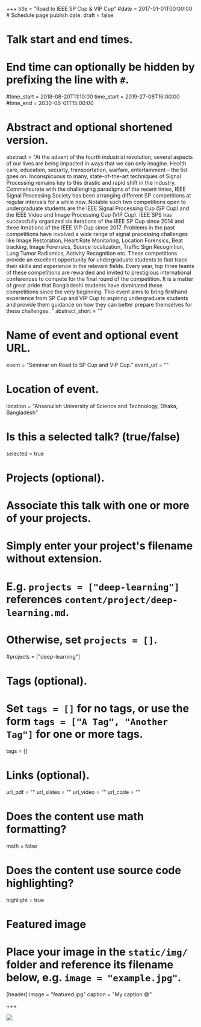 +++
title = "Road to IEEE SP Cup & VIP Cup"
#date = 2017-01-01T00:00:00  # Schedule page publish date.
draft = false

# Talk start and end times.
#   End time can optionally be hidden by prefixing the line with `#`.
#time_start = 2018-08-20T11:10:00
time_start = 2019-27-08T16:00:00
#time_end = 2030-06-01T15:00:00

# Abstract and optional shortened version.
abstract = "At the advent of the fourth industrial revolution, several aspects of our lives are being impacted in ways that we can only imagine. Health care, education, security, transportation, warfare, entertainment – the list goes on. Inconspicuous to many, state-of-the-art techniques of Signal Processing remains key to this drastic and rapid shift in the industry. Commensurate with the challenging paradigms of the recent times, IEEE Signal Processing Society has been arranging different SP competitions at regular intervals for a while now. Notable such two competitions open to undergraduate students are the IEEE Signal Processing Cup (SP Cup) and the IEEE Video and Image Processing Cup (VIP Cup). IEEE SPS has successfully organized six iterations of the IEEE SP Cup since 2014 and three iterations of the IEEE VIP Cup since 2017. Problems in the past competitions have involved a wide range of signal processing challenges like Image Restoration, Heart Rate Monitoring, Location Forensics, Beat tracking, Image Forensics, Source localization, Traffic Sign Recognition, Lung Tumor Radiomics, Activity Recognition etc. These competitions provide an excellent opportunity for undergraduate students to fast track their skills and experience in the relevant fields. Every year, top three teams of these competitions are rewarded and invited to prestigious international conferences to compete for the final round of the competition. It is a matter of great pride that Bangladeshi students have dominated these competitions since the very beginning. This event aims to bring firsthand experience from SP Cup and VIP Cup to aspiring undergraduate students and provide them guidance on how they can better prepare themselves for these challenges. "
abstract_short = ""

# Name of event and optional event URL.
event = "Seminar on Road to SP Cup and VIP Cup."
event_url = ""

# Location of event.
location = "Ahsanullah University of Science and Technology, Dhaka, Bangladesh"

# Is this a selected talk? (true/false)
selected = true

# Projects (optional).
#   Associate this talk with one or more of your projects.
#   Simply enter your project's filename without extension.
#   E.g. `projects = ["deep-learning"]` references `content/project/deep-learning.md`.
#   Otherwise, set `projects = []`.
#projects = ["deep-learning"]

# Tags (optional).
#   Set `tags = []` for no tags, or use the form `tags = ["A Tag", "Another Tag"]` for one or more tags.
tags = []

# Links (optional).
url_pdf = ""
url_slides = ""
url_video = ""
url_code = ""

# Does the content use math formatting?
math = false

# Does the content use source code highlighting?
highlight = true

# Featured image
# Place your image in the `static/img/` folder and reference its filename below, e.g. `image = "example.jpg"`.
[header]
image = "featured.jpg"
caption = "My caption :smile:"

+++

<img src = "/img/spcup.jpg">
